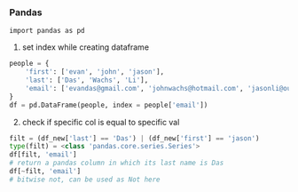 ### Pandas
`import pandas as pd`
1. set index while creating dataframe
```python
people = {
    'first': ['evan', 'john', 'jason'], 
    'last': ['Das', 'Wachs', 'Li'], 
    'email': ['evandas@gmail.com', 'johnwachs@hotmail.com', 'jasonli@outlook.com']
}
df = pd.DataFrame(people, index = people['email'])
```
2. check if specific col is equal to specific val
```python
filt = (df_new['last'] == 'Das') | (df_new['first'] == 'jason')
type(filt) = <class 'pandas.core.series.Series'>
df[filt, 'email']
# return a pandas column in which its last name is Das
df[~filt, 'email']
# bitwise not, can be used as Not here
```
